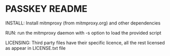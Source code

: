 PASSKEY README
==============

INSTALL:
Install mitmproxy (from mitmproxy.org) and other dependencies

RUN:
run the mitmproxy daemon with -s option to load the provided script

LICENSING:
Third party files have their specific licence, all the rest licensed as appear in LICENSE.txt file
